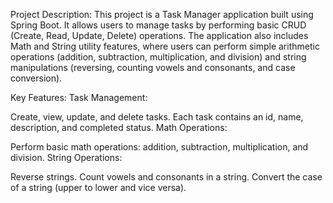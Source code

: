 Project Description:
This project is a Task Manager application built using Spring Boot. It allows users to manage tasks by performing basic CRUD (Create, Read, Update, Delete) operations. The application also includes Math and String utility features, where users can perform simple arithmetic operations (addition, subtraction, multiplication, and division) and string manipulations (reversing, counting vowels and consonants, and case conversion).

Key Features:
Task Management:

Create, view, update, and delete tasks.
Each task contains an id, name, description, and completed status.
Math Operations:

Perform basic math operations: addition, subtraction, multiplication, and division.
String Operations:

Reverse strings.
Count vowels and consonants in a string.
Convert the case of a string (upper to lower and vice versa).

